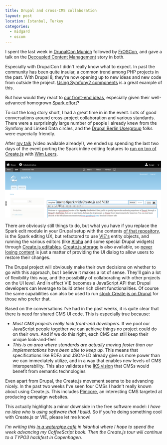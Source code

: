 ```yaml
---
title: Drupal and cross-CMS collaboration
layout: post
location: Istanbul, Turkey
categories:
  - midgard
  - oscom
---
```

I spent the last week in [DrupalCon Munich](http://munich2012.drupal.org/) followed by [FrOSCon](http://www.froscon.de/startseite/), and gave a talk on the [Decoupled Content Management](http://decoupledcms.org/) story in both.

Especially with DrupalCon I didn't really know what to expect. In past the community has been quite insular, a common trend among PHP projects in the past. With Drupal 8, they're now opening up to new ideas and new code from outside the project. [Using Symfony2 components](http://symfony.com/blog/symfony2-meets-drupal-8) is a great example of this.

But how would they react to [our front-end ideas](http://createjs.org/), especially given their well-advanced homegrown [Spark effort](http://drupal.org/project/spark)?

To cut the long story short, I had a great time in in the event. Lots of good conversations around cross-project collaboration and various standards. There were a surprisingly large number of people I already knew from the Symfony and Linked Data circles, and the [Drupal Berlin Usergroup](http://drupalberlin.de/) folks were especially friendly.

After [my talk](http://munich2012.drupal.org/program/sessions/decoupling-content-management) (video available already!), we ended up spending the last two days of the event porting the Spark inline editing features to [run on top of Create.js](http://github.com/wimleers/edit-createjs) with [Wim Leers](http://wimleers.com/).

![Spark edit running on Create.js](/files/spark-createjs.png)

There are obviously still things to do, but what you have if you replace the Spark edit module in your Drupal setup with the contents [of that repository](http://github.com/wimleers/edit-createjs), is the Spark editing UX, but refactored to use [VIE's](http://viejs.org/) entity objects, and running the various editors (like [Aloha](http://aloha-editor.org/) and some special Drupal widgets) through [Create.js editables](http://createjs.org/guide/#editable). [Create.js storage](http://createjs.org/guide/#storage) is also available, so [never losing content](http://bergie.iki.fi/blog/never-lose-content/) is just a matter of providing the UI dialog to allow users to restore their changes.

The Drupal project will obviously make their own decisions on whether to go with this approach, but I believe it makes a lot of sense. They'll gain a lot of flexibility this way, and the possibility of collaborating with other projects on the UI level. And in effect VIE becomes a JavaScript API that Drupal developers can leverage to build other rich client functionalities. Of course the same capabilities can also be used to run [stock Create.js on Drupal](http://drupal.org/project/create) for those who prefer that.

Based on the conversations I've had in the past weeks, it is quite clear that there is need for shared CMS UI code. This is especially true because:

* _Most CMS projects really lack front-end developers._ If we pool our JavaScript people together we can achieve things no project could do on their own. And if we do this right, each CMS can still keep their unique look-and-feel
* _This is an area where standards are actually moving faster than our implementations have been able to keep up._ This means that specifications like RDFa and JSON-LD already give us more power than we can immediately utilize, and in a way that enables new levels of CMS interoperability. This also validates the [IKS vision](http://www.iks-project.eu/) that CMSs would benefit from semantic technologies

Even apart from Drupal, the Create.js movement seems to be advancing nicely. In the past two weeks I've seen four CMSs I hadn't really known about using Create.js. This includes [Pimcore](https://github.com/chluehr/pimcore-createjs), an interesting CMS targeted at producing campaign websites.

This actually highlights a minor downside in the free software model: _I have no idea who is using software that I build._ So if you're doing something cool with Create.js or VIE, please let me know!

_I'm writing this [in a waterpipe cafe](http://www.flickr.com/photos/bergie/7871059924/in/photostream) in Istanbul where I hope to spend the week advancing my CoffeeScript book. Then the Create.js tour will continue to a TYPO3 hackfest in Copenhagen._

